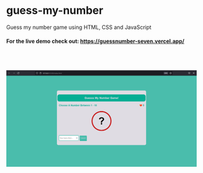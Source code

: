 # guess-my-number
Guess my number game using HTML, CSS and JavaScript
#### For the live demo check out: https://guessnumber-seven.vercel.app/
<br/> </br>  
<img src="./img/guessNumber.PNG" width="700px" alt="project screenshot"/>
